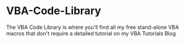 # VBA-Code-Library
The VBA Code Library is where you'll find all my free stand-alone VBA macros that don't require a detailed tutorial on my VBA Tutorials Blog
